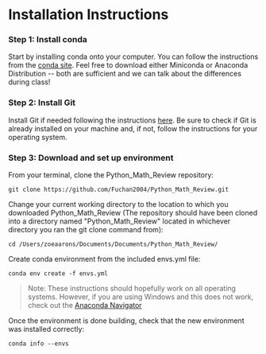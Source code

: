 # Installation Instructions

### Step 1: Install conda
Start by installing conda onto your computer. You can follow the instructions from the [conda site](https://docs.conda.io/projects/conda/en/stable/user-guide/install/index.html). Feel free to download either Miniconda or Anaconda Distribution -- both are sufficient and we can talk about the differences during class!

### Step 2: Install Git
Install Git if needed following the instructions [here](https://github.com/git-guides/install-git). Be sure to check if Git is already installed on your machine and, if not, follow the instructions for your operating system.

### Step 3: Download and set up environment
From your terminal, clone the Python_Math_Review repository:

`git clone https://github.com/Fuchan2004/Python_Math_Review.git`

Change your current working directory to the location to which you downloaded Python_Math_Review (The repository should have been cloned into a directory named "Python_Math_Review" located in whichever directory you ran the git clone command from):

`cd /Users/zoeaarons/Documents/Documents/Python_Math_Review/`

Create conda environment from the included envs.yml file:

`conda env create -f envs.yml`

> Note: These instructions should hopefully work on all operating systems. However, if you are using Windows and this does not work, check out the [Anaconda Navigator](https://docs.anaconda.com/navigator/tutorials/manage-environments/#importing-an-environment)

Once the environment is done building, check that the new environment was installed correctly:

`conda info --envs`
